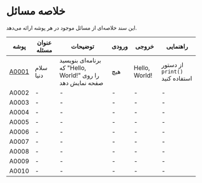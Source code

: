 # خلاصه مسائل

این سند خلاصه‌ای از مسائل موجود در هر پوشه ارائه می‌دهد.

| پوشه | عنوان مسئله | توضیحات | ورودی | خروجی | راهنمایی |
|------|-------------|---------|-------|--------|----------|
| [A0001](A0001/A0001_question.md) | سلام دنیا | برنامه‌ای بنویسید که "Hello, World!" را روی صفحه نمایش دهد | هیچ | Hello, World! | از دستور `print()` استفاده کنید |
| A0002 | - | - | - | - | - |
| A0003 | - | - | - | - | - |
| A0004 | - | - | - | - | - |
| A0005 | - | - | - | - | - |
| A0006 | - | - | - | - | - |
| A0007 | - | - | - | - | - |
| A0008 | - | - | - | - | - |
| A0009 | - | - | - | - | - |
| A0010 | - | - | - | - | - |
